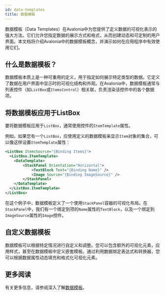 ```yaml
---
id: data-templates
title: 数据模板
---
```


数据模板（Data Templates）在Avalonia中为您提供了定义数据的可视化表示的强大方法。它们允许您指定数据的展示方式和格式，从而创建动态和可定制的用户界面。本文档将介绍Avalonia中的数据模板概念，并演示如何在应用程序中有效使用它们。

## 什么是数据模板？

数据模板本质上是一种可重用的定义，用于指定如何展示特定类型的数据。它定义了数据在用户界面中显示时的可视化结构和外观。在Avalonia中，数据模板通常与列表控件（如`ListBox`或`ItemsControl`）相关联，负责渲染该控件中的各个数据项。

## 将数据模板应用于ListBox

要将数据模板应用于`ListBox`，通常使用控件的`ItemTemplate`属性。

例如，如果您有一个`ListBox`，应使用定义的数据模板来显示`Item`对象的集合，可以像这样设置`ItemTemplate`属性：

```xml
<ListBox ItemsSource="{Binding Items}">
  <ListBox.ItemTemplate>
    <DataTemplate>
        <StackPanel Orientation="Horizontal">
            <TextBlock Text="{Binding Name}" />
            <Image Source="{Binding ImageSource}" />
        </StackPanel>
    </DataTemplate>
  </ListBox.ItemTemplate>
</ListBox>
```

在这个例子中，数据模板定义了一个使用`StackPanel`容器的可视化布局。在`StackPanel`中，我们有一个绑定到项的`Name`属性的`TextBlock`，以及一个绑定到`ImageSource`属性的`Image`控件。

## 自定义数据模板

数据模板可以根据特定情况进行自定义和调整。您可以包含额外的可视化元素，应用样式，甚至在数据模板中定义嵌套模板。通过利用数据绑定表达式和转换器，您可以根据数据属性动态填充和格式化可视化元素。

## 更多阅读

有关更多信息，请参阅深入了解[数据模板](../../concepts/templates)。